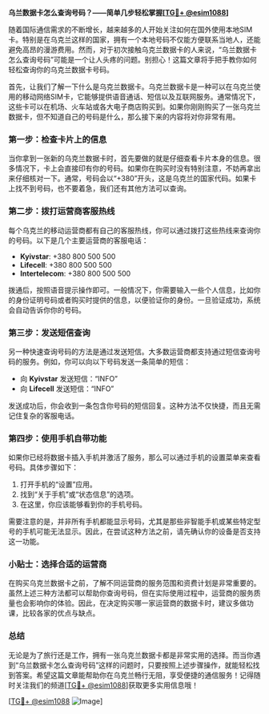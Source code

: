 **乌兰数据卡怎么查询号码？——简单几步轻松掌握[[TG💪+ @esim1088](https://t.me/s/esim1088)]**

随着国际通信需求的不断增长，越来越多的人开始关注如何在国外使用本地SIM卡。特别是在乌克兰这样的国家，拥有一个本地号码不仅能方便联系当地人，还能避免高昂的漫游费用。然而，对于初次接触乌克兰数据卡的人来说，“乌兰数据卡怎么查询号码”可能是一个让人头疼的问题。别担心！这篇文章将手把手教你如何轻松查询你的乌克兰数据卡号码。

首先，让我们了解一下什么是乌克兰数据卡。乌克兰数据卡是一种可以在乌克兰使用的移动网络SIM卡，它能够提供语音通话、短信以及互联网服务。通常情况下，这些卡可以在机场、火车站或各大电子商店购买到。如果你刚刚购买了一张乌克兰数据卡，但不知道自己的号码是什么，那么接下来的内容将对你非常有用。

### 第一步：检查卡片上的信息

当你拿到一张新的乌克兰数据卡时，首先要做的就是仔细查看卡片本身的信息。很多情况下，卡上会直接印有你的号码。如果你在购买时没有特别注意，不妨再拿出来仔细核对一下。通常，号码会以“+380”开头，这是乌克兰的国家代码。如果卡上找不到号码，也不要着急，我们还有其他方法可以查询。

### 第二步：拨打运营商客服热线

每个乌克兰的移动运营商都有自己的客服热线，你可以通过拨打这些热线来查询你的号码。以下是几个主要运营商的客服电话：

- **Kyivstar**: +380 800 500 500
- **Lifecell**: +380 800 500 500
- **Intertelecom**: +380 800 500 500

拨通后，按照语音提示操作即可。一般情况下，你需要输入一些个人信息，比如你的身份证明号码或者购买时提供的信息，以便验证你的身份。一旦验证成功，系统会自动告诉你你的号码。

### 第三步：发送短信查询

另一种快速查询号码的方法是通过发送短信。大多数运营商都支持通过短信查询号码的服务。例如，你可以向以下号码发送一条简单的短信：

- 向 **Kyivstar** 发送短信：“INFO”
- 向 **Lifecell** 发送短信：“INFO”

发送成功后，你会收到一条包含你号码的短信回复。这种方法不仅快捷，而且无需记住复杂的客服电话。

### 第四步：使用手机自带功能

如果你已经将数据卡插入手机并激活了服务，那么可以通过手机的设置菜单来查看号码。具体步骤如下：

1. 打开手机的“设置”应用。
2. 找到“关于手机”或“状态信息”的选项。
3. 在这里，你应该能够看到你的手机号码。

需要注意的是，并非所有手机都能显示号码，尤其是那些非智能手机或某些特定型号的手机可能无法显示。因此，在尝试这种方法之前，请先确认你的设备是否支持这一功能。

### 小贴士：选择合适的运营商

在购买乌克兰数据卡之前，了解不同运营商的服务范围和资费计划是非常重要的。虽然上述三种方法都可以帮助你查询号码，但在实际使用过程中，运营商的服务质量也会影响你的体验。因此，在决定购买哪一家运营商的数据卡时，建议多做功课，比较各家的优点与缺点。

### 总结

无论是为了旅行还是工作，拥有一张乌克兰数据卡都是非常实用的选择。而当你遇到“乌兰数据卡怎么查询号码”这样的问题时，只要按照上述步骤操作，就能轻松找到答案。希望这篇文章能帮助你在乌克兰畅行无阻，享受便捷的通信服务！记得随时关注我们的频道[[TG💪+ @esim1088](https://t.me/s/esim1088)]获取更多实用信息哦！

[[TG💪+ @esim1088](https://t.me/s/esim1088) ![Image](https://i.postimg.cc/4NQfJmqS/Snipaste-2025-05-13-00-14-12.png)]